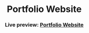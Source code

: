 <h1 align="center">Portfolio Website</h1>

<h3 align="center">Live preview: <a href="https://geralt1002.github.io/Portfolio-page/">Portfolio Website</a></h3>
